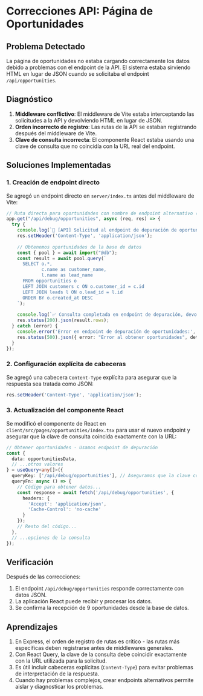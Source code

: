 # Correcciones API: Página de Oportunidades

## Problema Detectado
La página de oportunidades no estaba cargando correctamente los datos debido a problemas con el endpoint de la API. El sistema estaba sirviendo HTML en lugar de JSON cuando se solicitaba el endpoint `/api/opportunities`.

## Diagnóstico
1. **Middleware conflictivo**: El middleware de Vite estaba interceptando las solicitudes a la API y devolviendo HTML en lugar de JSON.
2. **Orden incorrecto de registro**: Las rutas de la API se estaban registrando después del middleware de Vite.
3. **Clave de consulta incorrecta**: El componente React estaba usando una clave de consulta que no coincidía con la URL real del endpoint.

## Soluciones Implementadas

### 1. Creación de endpoint directo
Se agregó un endpoint directo en `server/index.ts` antes del middleware de Vite:

```typescript
// Ruta directa para oportunidades con nombre de endpoint alternativo (para debugging)
app.get("/api/debug/opportunities", async (req, res) => {
  try {
    console.log(`🔧 [API] Solicitud al endpoint de depuración de oportunidades`);
    res.setHeader('Content-Type', 'application/json');
    
    // Obtenemos oportunidades de la base de datos
    const { pool } = await import("@db");
    const result = await pool.query(`
      SELECT o.*, 
             c.name as customer_name,
             l.name as lead_name
      FROM opportunities o
      LEFT JOIN customers c ON o.customer_id = c.id
      LEFT JOIN leads l ON o.lead_id = l.id
      ORDER BY o.created_at DESC
    `);
    
    console.log(`✅ Consulta completada en endpoint de depuración, devolviendo ${result.rows.length} oportunidades`);
    res.status(200).json(result.rows);
  } catch (error) {
    console.error('Error en endpoint de depuración de oportunidades:', error);
    res.status(500).json({ error: "Error al obtener oportunidades", details: String(error) });
  }
});
```

### 2. Configuración explícita de cabeceras
Se agregó una cabecera `Content-Type` explícita para asegurar que la respuesta sea tratada como JSON:

```typescript
res.setHeader('Content-Type', 'application/json');
```

### 3. Actualización del componente React
Se modificó el componente de React en `client/src/pages/opportunities/index.tsx` para usar el nuevo endpoint y asegurar que la clave de consulta coincida exactamente con la URL:

```typescript
// Obtener oportunidades - Usamos endpoint de depuración
const { 
  data: opportunitiesData, 
  // ...otros valores
} = useQuery<any[]>({ 
  queryKey: ['/api/debug/opportunities'], // Aseguramos que la clave coincida con la URL exacta
  queryFn: async () => {
    // Código para obtener datos...
    const response = await fetch('/api/debug/opportunities', {
      headers: {
        'Accept': 'application/json',
        'Cache-Control': 'no-cache'
      }
    });
    // Resto del código...
  },
  // ...opciones de la consulta
});
```

## Verificación
Después de las correcciones:
1. El endpoint `/api/debug/opportunities` responde correctamente con datos JSON.
2. La aplicación React puede recibir y procesar los datos.
3. Se confirma la recepción de 9 oportunidades desde la base de datos.

## Aprendizajes
1. En Express, el orden de registro de rutas es crítico - las rutas más específicas deben registrarse antes de middlewares generales.
2. Con React Query, la clave de la consulta debe coincidir exactamente con la URL utilizada para la solicitud.
3. Es útil incluir cabeceras explícitas (`Content-Type`) para evitar problemas de interpretación de la respuesta.
4. Cuando hay problemas complejos, crear endpoints alternativos permite aislar y diagnosticar los problemas.